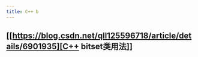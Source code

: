 ```yaml
---
title: C++ b
---
```


## [[https://blog.csdn.net/qll125596718/article/details/6901935][C++ bitset类用法]]